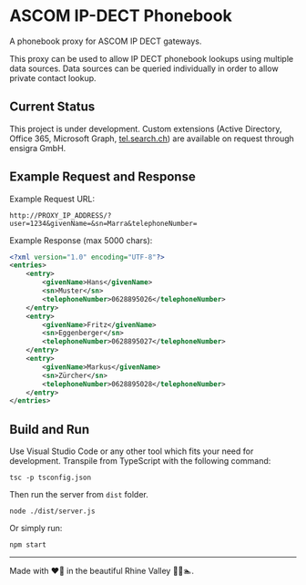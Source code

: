 # ASCOM IP-DECT Phonebook
A phonebook proxy for ASCOM IP DECT gateways.

This proxy can be used to allow IP DECT phonebook lookups using multiple data sources. Data sources can be queried individually in order to
allow private contact lookup.

## Current Status
This project is under development. Custom extensions (Active Directory, Office 365, Microsoft Graph, [tel.search.ch](http://tel.search.ch)) are available on request through ensigra GmbH.

## Example Request and Response
Example Request URL:
```
http://PROXY_IP_ADDRESS/?user=1234&givenName=&sn=Marra&telephoneNumber=
```

Example Response (max 5000 chars):
```xml
<?xml version="1.0" encoding="UTF-8"?>
<entries>
    <entry>
        <givenName>Hans</givenName>
        <sn>Muster</sn>
        <telephoneNumber>0628895026</telephoneNumber>
    </entry>
    <entry>
        <givenName>Fritz</givenName>
        <sn>Eggenberger</sn>
        <telephoneNumber>0628895027</telephoneNumber>
    </entry>
    <entry>
        <givenName>Markus</givenName>
        <sn>Zürcher</sn>
        <telephoneNumber>0628895028</telephoneNumber>
    </entry>
</entries>
```

## Build and Run

Use Visual Studio Code or any other tool which fits your need for development.
Transpile from TypeScript with the following command:

```
tsc -p tsconfig.json
```

Then run the server from <code>dist</code> folder.

```
node ./dist/server.js
```
Or simply run:
```
npm start
```

<hr />
Made with ❤️🎉 in the beautiful Rhine Valley 🚴🗻🏊.